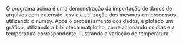 O programa acima é uma demonstração da importação de dados de arquivos com extensão .csv e a utilização dos mesmos em processos utilizando o numpy. 
Após o processamento dos dados, é plotado um gráfico, utilizando a biblioteca matplotlib, correlacionando os dias e a temperatura correspondente, ilustrando a variação de
temperatura.
